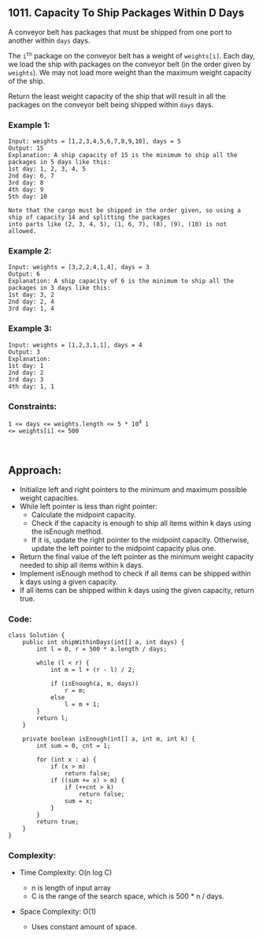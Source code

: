 ## 1011. Capacity To Ship Packages Within D Days    

A conveyor belt has packages that must be shipped from one port to another within ```days``` days.      

The <code>i<sup>th</sup></code> package on the conveyor belt has a weight of ```weights[i]```. Each day, we load the ship with packages on the conveyor 
belt (in the order given by ```weights```). We may not load more weight than the maximum weight capacity of the ship.    

Return the least weight capacity of the ship that will result in all the packages on the conveyor belt being shipped within ```days``` days.        


### Example 1:  
```
Input: weights = [1,2,3,4,5,6,7,8,9,10], days = 5
Output: 15
Explanation: A ship capacity of 15 is the minimum to ship all the packages in 5 days like this:
1st day: 1, 2, 3, 4, 5
2nd day: 6, 7
3rd day: 8
4th day: 9
5th day: 10

Note that the cargo must be shipped in the order given, so using a ship of capacity 14 and splitting the packages 
into parts like (2, 3, 4, 5), (1, 6, 7), (8), (9), (10) is not allowed.
```    

### Example 2:    
```
Input: weights = [3,2,2,4,1,4], days = 3
Output: 6
Explanation: A ship capacity of 6 is the minimum to ship all the packages in 3 days like this:
1st day: 3, 2
2nd day: 2, 4
3rd day: 1, 4
```    

### Example 3:    
```
Input: weights = [1,2,3,1,1], days = 4
Output: 3
Explanation:
1st day: 1
2nd day: 2
3rd day: 3
4th day: 1, 1
```     

### Constraints:     

<code>1 <= days <= weights.length <= 5 * 10<sup>4</sup>
1 <= weights[i] <= 500
</code>       

<br>    

## Approach:   

* Initialize left and right pointers to the minimum and maximum possible weight capacities.
* While left pointer is less than right pointer:
    * Calculate the midpoint capacity.
    * Check if the capacity is enough to ship all items within k days using the isEnough method.
    * If it is, update the right pointer to the midpoint capacity. Otherwise, update the left pointer to the midpoint capacity plus one.
* Return the final value of the left pointer as the minimum weight capacity needed to ship all items within k days.
* Implement isEnough method to check if all items can be shipped within k days using a given capacity.
* If all items can be shipped within k days using the given capacity, return true.     


### Code:    
```
class Solution {
    public int shipWithinDays(int[] a, int days) {
        int l = 0, r = 500 * a.length / days;

        while (l < r) {
            int m = l + (r - l) / 2;
            
            if (isEnough(a, m, days)) 
                r = m;
            else 
                l = m + 1;
        }
        return l;
    }

    private boolean isEnough(int[] a, int m, int k) {
        int sum = 0, cnt = 1;
        
        for (int x : a) {
            if (x > m) 
                return false;
            if ((sum += x) > m) {
                if (++cnt > k) 
                    return false;
                sum = x;
            }
        }
        return true;
    }
}
```   

### Complexity:   

* Time Complexity: O(n log C)
    * n is length of input array 
    * C is the range of the search space, which is 500 * n / days.

* Space Complexity: O(1)
    * Uses constant amount of space.    

